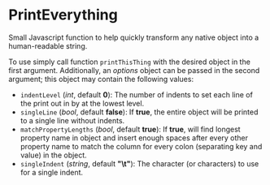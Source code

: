 # PrintEverything
Small Javascript function to help quickly transform any native object into a human-readable string.

To use simply call function `printThisThing` with the desired object in the first argument.  Additionally, an *options* object can be passed in the second argument; this object may contain the following values:

 - `indentLevel` (*int*, default **0**): The number of indents to set each line of the print out in by at the lowest level.
 - `singleLine` (*bool*, default **false**): If **true**, the entire object will be printed to a single line without indents.
 - `matchPropertyLengths` (*bool*, default **true**): If **true**, will find longest property name in object and insert enough spaces after every other property name to match the column for every colon (separating key and value) in the object.
 - `singleIndent` (*string*, default **"\t"**): The character (or characters) to use for a single indent.
